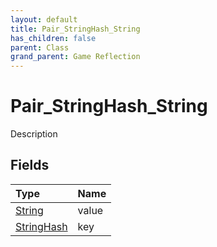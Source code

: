 ```yaml
---
layout: default
title: Pair_StringHash_String
has_children: false
parent: Class
grand_parent: Game Reflection
---
```

# Pair_StringHash_String
Description 

## Fields

| Type | Name |
|:-------------|:--------------|
| [String](/docs/game-reflection/components/string) | value |
| [StringHash](/docs/game-reflection/classes/string_hash) | key |

